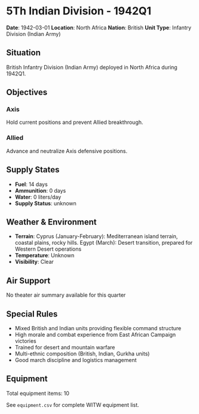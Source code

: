 # 5Th Indian Division - 1942Q1

**Date**: 1942-03-01
**Location**: North Africa
**Nation**: British
**Unit Type**: Infantry Division (Indian Army)

## Situation

British Infantry Division (Indian Army) deployed in North Africa during 1942Q1.

## Objectives

### Axis
Hold current positions and prevent Allied breakthrough.

### Allied
Advance and neutralize Axis defensive positions.

## Supply States

- **Fuel**: 14 days
- **Ammunition**: 0 days
- **Water**: 0 liters/day
- **Supply Status**: unknown

## Weather & Environment

- **Terrain**: Cyprus (January-February): Mediterranean island terrain, coastal plains, rocky hills. Egypt (March): Desert transition, prepared for Western Desert operations
- **Temperature**: Unknown
- **Visibility**: Clear

## Air Support

No theater air summary available for this quarter

## Special Rules

- Mixed British and Indian units providing flexible command structure
- High morale and combat experience from East African Campaign victories
- Trained for desert and mountain warfare
- Multi-ethnic composition (British, Indian, Gurkha units)
- Good march discipline and logistics management

## Equipment

Total equipment items: 10

See `equipment.csv` for complete WITW equipment list.
